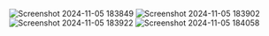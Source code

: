 ![Screenshot 2024-11-05 183849](https://github.com/user-attachments/assets/f190bf04-a49a-4d57-922f-95dcd2ea06e4)
![Screenshot 2024-11-05 183902](https://github.com/user-attachments/assets/d48d839c-b850-495d-8582-077030621316)
![Screenshot 2024-11-05 183922](https://github.com/user-attachments/assets/9e0ba821-49e0-45b8-a40d-a0ab5324ff1b)
![Screenshot 2024-11-05 184058](https://github.com/user-attachments/assets/bf287fe4-cceb-4b57-b940-5acf92ec1d08)
